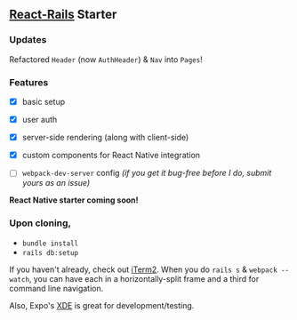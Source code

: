 ## [React-Rails](https://github.com/reactjs/react-rails#react-rails) Starter

### Updates

Refactored `Header` (now `AuthHeader`) & `Nav` into `Pages`!

### Features

- [x] basic setup

- [x] user auth

- [x] server-side rendering (along with client-side)

- [x] custom components for React Native integration

- [ ] `webpack-dev-server` config _(if you get it bug-free before I do, submit yours as an issue)_

**React Native starter coming soon!**

### Upon cloning,

* `bundle install`
* `rails db:setup`

If you haven't already, check out [iTerm2](https://www.iterm2.com/version3.html). When you do `rails s` & `webpack --watch`, you can have each in a horizontally-split frame and a third for command line navigation.

Also, Expo's [XDE](https://docs.expo.io/versions/latest/introduction/installation.html) is great for development/testing.
